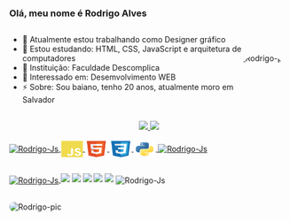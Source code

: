 ###  Olá,  meu nome é Rodrigo Alves
##
- 👔 Atualmente estou trabalhando como Designer gráfico  
- 📝 Estou estudando: HTML, CSS, JavaScript e arquitetura de computadores <img align="right" alt="Rodrigo-pic" height="110" style="border-radius:100px;" src="http://clubedosgeeks.com.br/wp-content/uploads/2016/01/dormrm.gif">
- 🏦 Instituição: Faculdade Descomplica 
- 🤔 Interessado em: Desemvolvimento WEB
- ⚡ Sobre: Sou baiano, tenho 20 anos, atualmente moro em Salvador

##

<div align="center">
  <a href="https://github.com/Rodrigo-ads0">
  <img height="180em" src="https://github-readme-stats.vercel.app/api?username=Rodrigo-ads0&show_icons=true&theme=tokyonight&include_all_commits=true&count_private=true"/>
 <img height="180em" src="https://github-readme-stats.vercel.app/api/top-langs/?username=Rodrigo-ads0&layout=compact&langs_count=7&theme=tokyonight"/>
   
</div>

<div style="display: inline_block"><br>
  <img align="center" alt="Rodrigo-Js" height="15" width="410" src="https://cdn.discordapp.com/attachments/625159978419748909/1008961303383117864/a.png">
  <img align="center" alt="Rodrigo-Js" height="30" width="40" src="https://raw.githubusercontent.com/devicons/devicon/master/icons/javascript/javascript-plain.svg">
  <img align="center" alt="Rodrigo-HTML" height="30" width="40" src="https://raw.githubusercontent.com/devicons/devicon/master/icons/html5/html5-original.svg">
  <img align="center" alt="Rodrigo-CSS" height="30" width="40" src="https://raw.githubusercontent.com/devicons/devicon/master/icons/css3/css3-original.svg">
  <img align="center" alt="Rodrigo-Python" height="30" width="40" src="https://raw.githubusercontent.com/devicons/devicon/master/icons/python/python-original.svg">
  <img align="center" alt="Rodrigo-Js" height="15" width="410" src="https://cdn.discordapp.com/attachments/625159978419748909/1008961303383117864/a.png">
 
</div>


##
<div> 
<img align="center" alt="Rodrigo-Js" height="15" width="220" src="https://cdn.discordapp.com/attachments/625159978419748909/1008961303383117864/a.png">
  <a href="https://instagram.com/rafaballerini" target="_blank"><img src="https://img.shields.io/badge/-Instagram-%23E4405F?style=for-the-badge&logo=instagram&logoColor=white" target="_blank"></a>
 	<a href="https://www.twitch.tv/wanted0" target="_blank"><img src="https://img.shields.io/badge/Twitch-9146FF?style=for-the-badge&logo=twitch&logoColor=white" target="_blank"></a>
 <a href="https://discord.gg/uYYYBSQ4" target="_blank"><img src="https://img.shields.io/badge/Discord-7289DA?style=for-the-badge&logo=discord&logoColor=white" target="_blank"></a> 
  <a href = "mailto:rodrigo04.alves05@gmail.com"><img src="https://img.shields.io/badge/-Gmail-%23333?style=for-the-badge&logo=gmail&logoColor=white" target="_blank"></a>
  <a href="https://www.linkedin.com/in/rodrigo-alves-94907a234/" target="_blank"><img src="https://img.shields.io/badge/-LinkedIn-%230077B5?style=for-the-badge&logo=linkedin&logoColor=white" target="_blank"></a> 
  <img align="center" alt="Rodrigo-Js" height="15" width="220" src="https://cdn.discordapp.com/attachments/625159978419748909/1008961303383117864/a.png">
  
 ##
<img align="center" alt="Rodrigo-pic" height="" style="border-radius:500px;" src="https://cdn.discordapp.com/attachments/625159978419748909/1008975022016176168/oie_Rrn4GBFuEbJW.gif">
